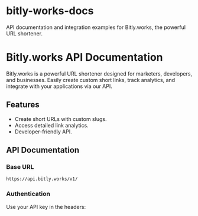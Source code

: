 # bitly-works-docs
API documentation and integration examples for Bitly.works, the powerful URL shortener.
# Bitly.works API Documentation

Bitly.works is a powerful URL shortener designed for marketers, developers, and businesses. Easily create custom short links, track analytics, and integrate with your applications via our API.

## Features
- Create short URLs with custom slugs.
- Access detailed link analytics.
- Developer-friendly API.

## API Documentation
### Base URL
`https://api.bitly.works/v1/`

### Authentication
Use your API key in the headers:
